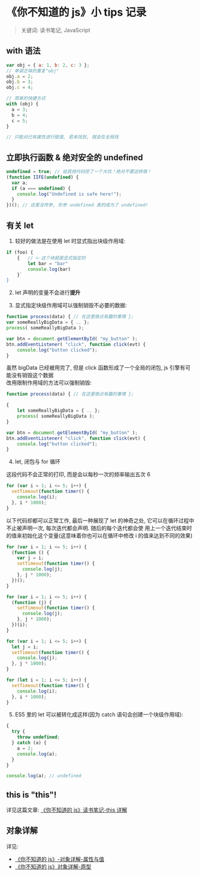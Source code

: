 # 《你不知道的 js》小 tips 记录

> 关键词: 读书笔记, JavaScript

## with 语法

```js
var obj = { a: 1, b: 2, c: 3 };
// 单调乏味的重复"obj"
obj.a = 2;
obj.b = 3;
obj.c = 4;

// 简单的快捷方式
with (obj) {
  a = 3;
  b = 4;
  c = 5;
}

// 只能对已有属性进行赋值, 若未找到, 就会在全局找
```

## 立即执行函数 & 绝对安全的 undefined

```js
undefined = true; // 给其他代码挖了一个大坑！绝对不要这样做！
(function IIFE(undefined) {
  var a;
  if (a === undefined) {
    console.log("Undefined is safe here!");
  }
})(); // 这里没传参, 形参 undefined 真的成为了 undefined!
```

## 有关 let

1. 较好的做法是在使用 let 时显式指出块级作用域:

```js
if (foo) {
    {   // <-这个块就是显式指定的
        let bar = "bar"
        console.log(bar)
    }`
}
```

2. let 声明的变量不会进行**提升**

3. 显式指定块级作用域可以强制销毁不必要的数据:

```js
function process(data) { // 在这里做点有趣的事情 };
var someReallyBigData = { .. };
process( someReallyBigData );

var btn = document.getElementById( "my_button" );
btn.addEventListener( "click", function click(evt) {
    console.log("button clicked");
}
```

虽然 bigData 已经被用完了, 但是 click 函数形成了一个全局的闭包, js 引擎有可能没有销毁这个数据  
改用限制作用域的方法可以强制销毁:

```js
function process(data) { // 在这里做点有趣的事情 };

{
    let someReallyBigData = { .. };
    process( someReallyBigData );
}

var btn = document.getElementById( "my_button" );
btn.addEventListener( "click", function click(evt) {
    console.log("button clicked");
}
```

4. let, 闭包与 for 循环

这段代码不会正常的打印, 而是会以每秒一次的频率输出五次 6

```js
for (var i = 1; i <= 5; i++) {
  setTimeout(function timer() {
    console.log(i);
  }, i * 1000);
}
```

以下代码却都可以正常工作, 最后一种展现了 let 的神奇之处, 它可以在循环过程中不止被声明一次, 每次迭代都会声明. 随后的每个迭代都会使 用上一个迭代结束时的值来初始化这个变量(这意味着你也可以在循环中修改 i 的值来达到不同的效果)

```js
for (var i = 1; i <= 5; i++) {
  (function () {
    var j = i;
    setTimeout(function timer() {
      console.log(j);
    }, j * 1000);
  })();
}

for (var i = 1; i <= 5; i++) {
  (function (j) {
    setTimeout(function timer() {
      console.log(j);
    }, j * 1000);
  })(i);
}

for (var i = 1; i <= 5; i++) {
  let j = i;
  setTimeout(function timer() {
    console.log(j);
  }, j * 1000);
}

for (let i = 1; i <= 5; i++) {
  setTimeout(function timer() {
    console.log(i);
  }, i * 1000);
}
```

5. ES5 里的 let 可以被转化成这样(因为 catch 语句会创建一个块级作用域):

```js
{
  try {
    throw undefined;
  } catch (a) {
    a = 2;
    console.log(a);
  }
}

console.log(a); // undefined
```

## this is "this"!

详见这篇文章: [《你不知道的 js》读书笔记-this 详解](http://www.xiong35.cn/blog2.0/articles/blog/79)

## 对象详解

详见:

- [《你不知道的 js》-对象详解-属性与值](http://www.xiong35.cn/blog2.0/articles/blog/80)
- [《你不知道的 js》对象详解-原型](http://www.xiong35.cn/blog2.0/articles/blog/81)
